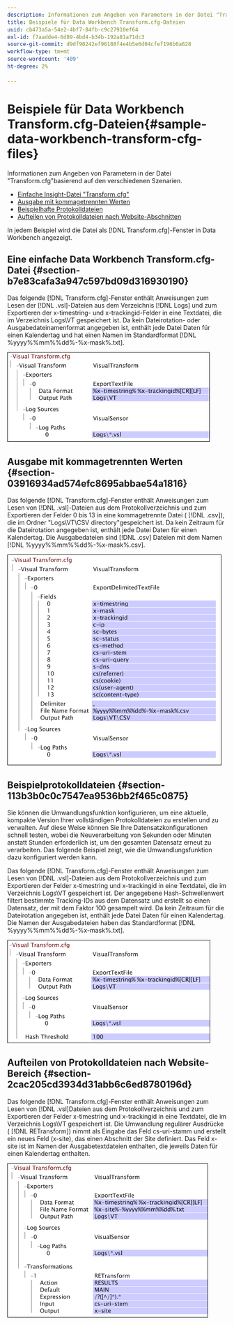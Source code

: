 ```yaml
---
description: Informationen zum Angeben von Parametern in der Datei "Transform.cfg"basierend auf den verschiedenen Szenarien.
title: Beispiele für Data Workbench Transform.cfg-Dateien
uuid: cb473a5a-54e2-4bf7-84fb-c9c27910ef64
exl-id: f7aadde4-6d89-4bd4-b34b-192a81a71dc3
source-git-commit: d9df90242ef96188f4e4b5e6d04cfef196b0a628
workflow-type: tm+mt
source-wordcount: '409'
ht-degree: 2%

---
```


# Beispiele für Data Workbench Transform.cfg-Dateien{#sample-data-workbench-transform-cfg-files}

Informationen zum Angeben von Parametern in der Datei &quot;Transform.cfg&quot;basierend auf den verschiedenen Szenarien.

* [Einfache Insight-Datei &quot;Transform.cfg&quot;](../../../../../home/c-dataset-const-proc/c-transf-func/c-config-files-transf/t-ins-transf-file/c-sample-transf-files.md#section-b7e83cafa3a947c597bd09d316930190)
* [Ausgabe mit kommagetrennten Werten](../../../../../home/c-dataset-const-proc/c-transf-func/c-config-files-transf/t-ins-transf-file/c-sample-transf-files.md#section-03916934ad574efc8695abbae54a1816)
* [Beispielhafte Protokolldateien](../../../../../home/c-dataset-const-proc/c-transf-func/c-config-files-transf/t-ins-transf-file/c-sample-transf-files.md#section-113b3b0c0c7547ea9536bb2f465c0875)
* [Aufteilen von Protokolldateien nach Website-Abschnitten](../../../../../home/c-dataset-const-proc/c-transf-func/c-config-files-transf/t-ins-transf-file/c-sample-transf-files.md#section-2cac205cd3934d31abb6c6ed8780196d)

In jedem Beispiel wird die Datei als [!DNL Transform.cfg]-Fenster in Data Workbench angezeigt.

## Eine einfache Data Workbench Transform.cfg-Datei {#section-b7e83cafa3a947c597bd09d316930190}

Das folgende [!DNL Transform.cfg]-Fenster enthält Anweisungen zum Lesen der [!DNL .vsl]-Dateien aus dem Verzeichnis [!DNL Logs] und zum Exportieren der x-timestring- und x-trackingid-Felder in eine Textdatei, die im Verzeichnis Logs\VT gespeichert ist. Da kein Dateirotation- oder Ausgabedateinamenformat angegeben ist, enthält jede Datei Daten für einen Kalendertag und hat einen Namen im Standardformat [!DNL %yyyy%%mm%%dd%-%x-mask%.txt].

![](assets/cfg_VisualTransform_SimpleExample.png)

## Ausgabe mit kommagetrennten Werten {#section-03916934ad574efc8695abbae54a1816}

Das folgende [!DNL Transform.cfg]-Fenster enthält Anweisungen zum Lesen von [!DNL .vsl]-Dateien aus dem Protokollverzeichnis und zum Exportieren der Felder 0 bis 13 in eine kommagetrennte Datei ( [!DNL .csv]), die im Ordner &quot;Logs\VT\CSV directory&quot;gespeichert ist. Da kein Zeitraum für die Dateirotation angegeben ist, enthält jede Datei Daten für einen Kalendertag. Die Ausgabedateien sind [!DNL .csv] Dateien mit dem Namen [!DNL %yyyy%%mm%%dd%-%x-mask%.csv].

![](assets/cfg_VisualTransform_CSVExample.png)

## Beispielprotokolldateien {#section-113b3b0c0c7547ea9536bb2f465c0875}

Sie können die Umwandlungsfunktion konfigurieren, um eine aktuelle, kompakte Version Ihrer vollständigen Protokolldateien zu erstellen und zu verwalten. Auf diese Weise können Sie Ihre Datensatzkonfigurationen schnell testen, wobei die Neuverarbeitung von Sekunden oder Minuten anstatt Stunden erforderlich ist, um den gesamten Datensatz erneut zu verarbeiten. Das folgende Beispiel zeigt, wie die Umwandlungsfunktion dazu konfiguriert werden kann.

Das folgende [!DNL Transform.cfg]-Fenster enthält Anweisungen zum Lesen von [!DNL .vsl]-Dateien aus dem Protokollverzeichnis und zum Exportieren der Felder x-timestring und x-trackingid in eine Textdatei, die im Verzeichnis Logs\VT gespeichert ist. Der angegebene Hash-Schwellenwert filtert bestimmte Tracking-IDs aus dem Datensatz und erstellt so einen Datensatz, der mit dem Faktor 100 gesampelt wird. Da kein Zeitraum für die Dateirotation angegeben ist, enthält jede Datei Daten für einen Kalendertag. Die Namen der Ausgabedateien haben das Standardformat [!DNL %yyyy%%mm%%dd%-%x-mask%.txt].

![](assets/cfg_VisualTransform_SampledExample.png)

## Aufteilen von Protokolldateien nach Website-Bereich {#section-2cac205cd3934d31abb6c6ed8780196d}

Das folgende [!DNL Transform.cfg]-Fenster enthält Anweisungen zum Lesen von [!DNL .vsl]Dateien aus dem Protokollverzeichnis und zum Exportieren der Felder x-timestring und x-trackingid in eine Textdatei, die im Verzeichnis Logs\VT gespeichert ist. Die Umwandlung regulärer Ausdrücke ( [!DNL RETransform]) nimmt als Eingabe das Feld cs-uri-stamm und erstellt ein neues Feld (x-site), das einen Abschnitt der Site definiert. Das Feld x-site ist im Namen der Ausgabetextdateien enthalten, die jeweils Daten für einen Kalendertag enthalten.

![](assets/cfg_VisualTransform_SplittingExample.png)

